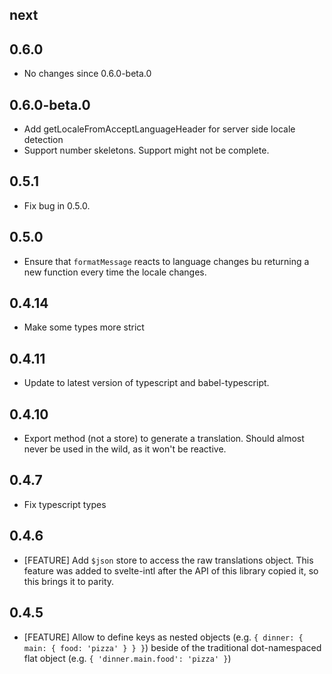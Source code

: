 ## next
## 0.6.0
- No changes since 0.6.0-beta.0
## 0.6.0-beta.0
- Add getLocaleFromAcceptLanguageHeader for server side locale detection
- Support number skeletons. Support might not be complete.
## 0.5.1
- Fix bug in 0.5.0.
## 0.5.0
- Ensure that `formatMessage` reacts to language changes bu returning a new function every time the locale changes.
## 0.4.14
- Make some types more strict
## 0.4.11
- Update to latest version of typescript and babel-typescript.
## 0.4.10
- Export method (not a store) to generate a translation. Should almost never be used in the wild, as
  it won't be reactive.
## 0.4.7
- Fix typescript types
## 0.4.6
- [FEATURE] Add `$json` store to access the raw translations object. This feature was added to svelte-intl after the API
  of this library copied it, so this brings it to parity.
## 0.4.5
- [FEATURE] Allow to define keys as nested objects (e.g. `{ dinner: { main: { food: 'pizza' } } }`) beside of the
  traditional dot-namespaced flat object (e.g. `{ 'dinner.main.food': 'pizza' }`)
